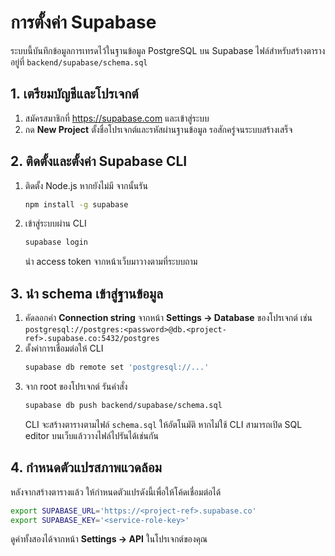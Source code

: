 # การตั้งค่า Supabase

ระบบนี้บันทึกข้อมูลการเทรดไว้ในฐานข้อมูล PostgreSQL บน Supabase ไฟล์สำหรับสร้างตารางอยู่ที่ `backend/supabase/schema.sql`

## 1. เตรียมบัญชีและโปรเจกต์

1. สมัครสมาชิกที่ <https://supabase.com> และเข้าสู่ระบบ
2. กด **New Project** ตั้งชื่อโปรเจกต์และรหัสผ่านฐานข้อมูล รอสักครู่จนระบบสร้างเสร็จ

## 2. ติดตั้งและตั้งค่า Supabase CLI

1. ติดตั้ง Node.js หากยังไม่มี จากนั้นรัน
   ```bash
   npm install -g supabase
   ```
2. เข้าสู่ระบบผ่าน CLI
   ```bash
   supabase login
   ```
   นำ access token จากหน้าเว็บมาวางตามที่ระบบถาม

## 3. นำ schema เข้าสู่ฐานข้อมูล

1. คัดลอกค่า **Connection string** จากหน้า **Settings → Database** ของโปรเจกต์ เช่น
   `postgresql://postgres:<password>@db.<project-ref>.supabase.co:5432/postgres`
2. ตั้งค่าการเชื่อมต่อให้ CLI
   ```bash
   supabase db remote set 'postgresql://...'
   ```
3. จาก root ของโปรเจกต์ รันคำสั่ง
   ```bash
   supabase db push backend/supabase/schema.sql
   ```
   CLI จะสร้างตารางตามไฟล์ `schema.sql` ให้อัตโนมัติ หากไม่ใช้ CLI สามารถเปิด SQL editor บนเว็บแล้ววางไฟล์ไปรันได้เช่นกัน

## 4. กำหนดตัวแปรสภาพแวดล้อม

หลังจากสร้างตารางแล้ว ให้กำหนดตัวแปรดังนี้เพื่อให้โค้ดเชื่อมต่อได้

```bash
export SUPABASE_URL='https://<project-ref>.supabase.co'
export SUPABASE_KEY='<service-role-key>'
```

ดูค่าทั้งสองได้จากหน้า **Settings → API** ในโปรเจกต์ของคุณ
